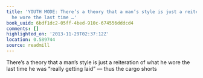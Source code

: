 ```yaml
---
title: 'YOUTH MODE: There’s a theory that a man’s style is just a reiteration of what
  he wore the last time …'
book_uuid: 6bdf1dc2-05ff-4bed-910c-674556dddcd4
comments: []
highlighted_on: '2013-11-29T02:37:12Z'
location: 0.589744
source: readmill
---
```


There’s a theory that a man’s style is just a reiteration of what he wore the last time he was “really getting laid” — thus the cargo shorts